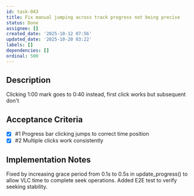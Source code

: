 ```yaml
---
id: task-043
title: Fix manual jumping across track progress not being precise
status: Done
assignee: []
created_date: '2025-10-12 07:56'
updated_date: '2025-10-20 03:22'
labels: []
dependencies: []
ordinal: 500
---
```


## Description

Clicking 1:00 mark goes to 0:40 instead, first click works but subsequent don't

## Acceptance Criteria
<!-- AC:BEGIN -->
- [x] #1 Progress bar clicking jumps to correct time position
- [x] #2 Multiple clicks work consistently
<!-- AC:END -->

## Implementation Notes

Fixed by increasing grace period from 0.1s to 0.5s in update_progress() to allow VLC time to complete seek operations. Added E2E test to verify seeking stability.
